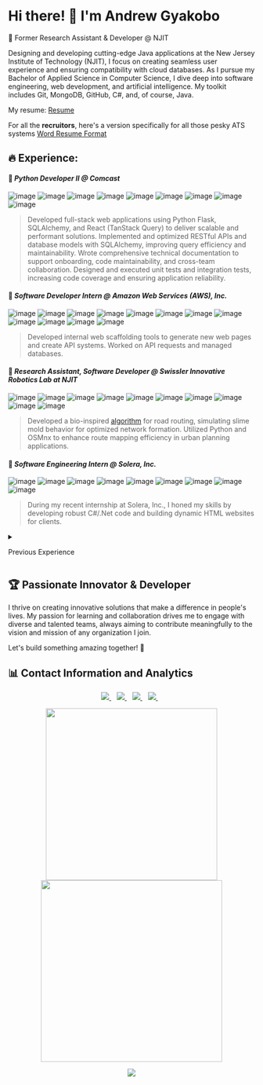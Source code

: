 # Hi there! 👋 I'm Andrew Gyakobo
🔭 Former Research Assistant & Developer @ NJIT
 
Designing and developing cutting-edge Java applications at the New Jersey Institute of Technology (NJIT), I focus on creating seamless user experience and ensuring compatibility with cloud databases. As I pursue my Bachelor of Applied Science in Computer Science, I dive deep into software engineering, web development, and artificial intelligence. My toolkit includes Git, MongoDB, GitHub, C#, and, of course, Java.

My resume: [Resume](https://github.com/Gyakobo/Gyakobo/blob/main/resume_for_ATS_2_pdf.pdf)

For all the __recruitors__, here's a version specifically for all those pesky ATS systems [Word Resume Format](https://github.com/Gyakobo/Gyakobo/blob/main/resume_for_ATS_2.docx)

## 🔥 Experience:

#### 🚀 __*Python Developer II @ Comcast*__

![image](https://img.shields.io/badge/React-20232A?style=for-the-badge&logo=react&logoColor=61DAFB)
![image](https://img.shields.io/badge/Tailwind_CSS-38B2AC?style=for-the-badge&logo=tailwind-css&logoColor=white)
![image](https://img.shields.io/badge/Swagger-85EA2D?style=for-the-badge&logo=Swagger&logoColor=white)
![image](https://img.shields.io/badge/Flask-000000?style=for-the-badge&logo=flask&logoColor=white)
![image](https://img.shields.io/badge/GraphQl-E10098?style=for-the-badge&logo=graphql&logoColor=white)
![image](https://img.shields.io/badge/Docker-2CA5E0?style=for-the-badge&logo=docker&logoColor=white)
![image](https://img.shields.io/badge/Elastic_Search-005571?style=for-the-badge&logo=elasticsearch&logoColor=white)
![image](https://img.shields.io/badge/Kibana-005571?style=for-the-badge&logo=Kibana&logoColor=white)
![image](https://img.shields.io/badge/mac%20os-000000?style=for-the-badge&logo=apple&logoColor=white)

> Developed full-stack web applications using Python Flask, SQLAlchemy, and React (TanStack Query) to deliver scalable and performant solutions. Implemented and optimized RESTful APIs and database models with SQLAlchemy, improving query efficiency and maintainability. Wrote comprehensive technical documentation to support onboarding, code maintainability, and cross-team collaboration. Designed and executed unit tests and integration tests, increasing code coverage and ensuring application reliability.

#### 🚀 __*Software Developer Intern @ Amazon Web Services (AWS), Inc.*__

![image](https://img.shields.io/badge/Amazon_AWS-FF9900?style=for-the-badge&logo=amazonaws&logoColor=white)
![image](https://img.shields.io/badge/React-20232A?style=for-the-badge&logo=react&logoColor=61DAFB)
![image](https://img.shields.io/badge/Vite-B73BFE?style=for-the-badge&logo=vite&logoColor=FFD62E)
![image](https://img.shields.io/badge/HTML5-E34F26?style=for-the-badge&logo=html5&logoColor=white)
![image](https://img.shields.io/badge/TypeScript-007ACC?style=for-the-badge&logo=typescript&logoColor=white)
![image](https://img.shields.io/badge/JavaScript-323330?style=for-the-badge&logo=javascript&logoColor=F7DF1E)
![image](https://img.shields.io/badge/CSS3-1572B6?style=for-the-badge&logo=css3&logoColor=white)
![image](https://img.shields.io/badge/npm-CB3837?style=for-the-badge&logo=npm&logoColor=white)
![image](https://img.shields.io/badge/homebrew-FBB040?style=for-the-badge&logo=homebrew&logoColor=white)
![image](https://img.shields.io/badge/GIT-E44C30?style=for-the-badge&logo=git&logoColor=white)
![image](https://img.shields.io/badge/json-5E5C5C?style=for-the-badge&logo=json&logoColor=white)
![image](https://img.shields.io/badge/mac%20os-000000?style=for-the-badge&logo=apple&logoColor=white)

> Developed internal web scaffolding tools to generate new web pages and create API systems.
> Worked on API requests and managed databases.

#### 🚀 __*Research Assistant, Software Developer @ Swissler Innovative Robotics Lab at NJIT*__

![image](https://img.shields.io/badge/Python-FFD43B?style=for-the-badge&logo=python&logoColor=blue)
![image](https://img.shields.io/badge/Mattermost-0058CC?style=for-the-badge&logo=Mattermost&logoColor=white)
![image](https://img.shields.io/badge/Numpy-777BB4?style=for-the-badge&logo=numpy&logoColor=white)
![image](https://img.shields.io/badge/Pandas-2C2D72?style=for-the-badge&logo=pandas&logoColor=white)
![image](https://img.shields.io/badge/conda-342B029.svg?&style=for-the-badge&logo=anaconda&logoColor=white)
![image](https://img.shields.io/badge/OpenStreetMap-7EBC6F?style=for-the-badge&logo=OpenStreetMap&logoColor=white)
![image](https://img.shields.io/badge/json-5E5C5C?style=for-the-badge&logo=json&logoColor=white)
![image](https://img.shields.io/badge/GIT-E44C30?style=for-the-badge&logo=git&logoColor=white)
![image](https://img.shields.io/badge/Github%20Actions-282a2e?style=for-the-badge&logo=githubactions&logoColor=367cfe)
![image](https://img.shields.io/badge/windows%20terminal-4D4D4D?style=for-the-badge&logo=windows%20terminal&logoColor=white)

> Developed a bio-inspired [algorithm](https://github.com/Gyakobo/swarm) for road routing, simulating slime mold behavior for optimized network formation. Utilized Python and OSMnx to enhance route mapping efficiency in urban planning applications.

#### 🚀 __*Software Engineering Intern @ Solera, Inc.*__

![image](https://img.shields.io/badge/C%23-239120?style=for-the-badge&logo=csharp&logoColor=white)
![image](https://img.shields.io/badge/.NET-512BD4?style=for-the-badge&logo=dotnet&logoColor=white)
![image](https://img.shields.io/badge/Python-FFD43B?style=for-the-badge&logo=python&logoColor=blue)
![image](https://img.shields.io/badge/HTML5-E34F26?style=for-the-badge&logo=html5&logoColor=white)
![image](https://img.shields.io/badge/CSS3-1572B6?style=for-the-badge&logo=css3&logoColor=white)
![image](https://img.shields.io/badge/JavaScript-323330?style=for-the-badge&logo=javascript&logoColor=F7DF1E)
![image](https://img.shields.io/badge/GIT-E44C30?style=for-the-badge&logo=git&logoColor=white)
![image](https://img.shields.io/badge/json-5E5C5C?style=for-the-badge&logo=json&logoColor=white)
![image](https://img.shields.io/badge/Jira-0052CC?style=for-the-badge&logo=Jira&logoColor=white)
 
> During my recent internship at Solera, Inc., I honed my skills by developing robust C#/.Net code and building dynamic HTML websites for clients.

<details>
 <summary><p>Previous Experience</p></summary>

  #### 🚀 __*Research Assistant, Java App Developer @ Intelligent Transportation Systems Resource Center (ITSRC) at NJIT*__

  ![image](https://img.shields.io/badge/React_Native-20232A?style=for-the-badge&logo=react&logoColor=61DAFB)
  ![image](https://img.shields.io/badge/Android-3DDC84?style=for-the-badge&logo=android&logoColor=white)
  ![image](https://img.shields.io/badge/Kotlin-B125EA?style=for-the-badge&logo=kotlin&logoColor=white)
  ![image](https://img.shields.io/badge/OpenStreetMap-7EBC6F?style=for-the-badge&logo=OpenStreetMap&logoColor=white)
  ![image](https://img.shields.io/badge/Android_Studio-3DDC84?style=for-the-badge&logo=android-studio&logoColor=white)
  ![image](https://img.shields.io/badge/GIT-E44C30?style=for-the-badge&logo=git&logoColor=white)
  ![image](https://img.shields.io/badge/LaTeX-47A141?style=for-the-badge&logo=LaTeX&logoColor=white)

  > Manufactured and integrated a java app which uses the university on-campus surveillance to inform driver’s of potential jaywalkers. Ensured compatibility and integration between Java apps and the Verizon cloud database.
 
  #### 🚀 __*Research Assistant, Data Analyst @ Center for Solar-Terrestrial Research (CSTR) at NJIT*__

  ![image](https://img.shields.io/badge/Python-FFD43B?style=for-the-badge&logo=python&logoColor=blue)
  ![image](https://img.shields.io/badge/Numpy-777BB4?style=for-the-badge&logo=numpy&logoColor=white)
  ![image](https://img.shields.io/badge/Pandas-2C2D72?style=for-the-badge&logo=pandas&logoColor=white)
  ![image](https://img.shields.io/badge/conda-342B029.svg?&style=for-the-badge&logo=anaconda&logoColor=white)
  ![image](https://img.shields.io/badge/SciPy-654FF0?style=for-the-badge&logo=SciPy&logoColor=white)
  ![image](https://img.shields.io/badge/GIT-E44C30?style=for-the-badge&logo=git&logoColor=white)
  ![image](https://img.shields.io/badge/LaTeX-47A141?style=for-the-badge&logo=LaTeX&logoColor=white)

  > Wrote [Python code](https://github.com/Gyakobo/STEVE) to analyze vast arrays of temperature data(Ion Temperature, Electron Temperature, etc.) supplied by the Poker Flat IS Radar (in short a radio telescope). Determined an algorithm to trace sudden spikes in the atmospheric Ion temperature in order to locate and track the unknown phenomenon of Strong Thermal Emission Velocity Enhancement (STEVE). Established a new dataset determining the various altitudes where STEVEs or STEVE related events occur
</details>
 
## 🏆 Passionate Innovator & Developer

I thrive on creating innovative solutions that make a difference in people's lives. My passion for learning and collaboration drives me to engage with diverse and talented teams, always aiming to contribute meaningfully to the vision and mission of any organization I join.

Let's build something amazing together! 🌟

## 📊 Contact Information and Analytics

<p align='center'>
  <a href="mailto: andygyakobo@gmail.com">
   <img src="https://img.shields.io/badge/Gmail-D14836?style=for-the-badge&logo=gmail&logoColor=white" />
  </a>&nbsp;&nbsp;

  <a href="https://www.youtube.com/channel/UCeTAsnJXHXsdjvaFlME6xGg">
   <img src="https://img.shields.io/badge/YouTube-FF0000?style=for-the-badge&logo=youtube&logoColor=white" />
  </a>&nbsp;&nbsp;
 
  <a href="https://devpost.com/AndrewGyakobo?ref_content=user-portfolio&ref_feature=portfolio&ref_medium=global-nav">
    <img src="https://img.shields.io/badge/Devpost-003E54?style=for-the-badge&logo=Devpost&logoColor=white" />        
  </a>&nbsp;&nbsp;
  
  <a href="https://www.linkedin.com/in/andrew-gyakobo/">
    <img src="https://img.shields.io/badge/linkedin-%230077B5.svg?&style=for-the-badge&logo=linkedin&logoColor=white" />
  </a>&nbsp;&nbsp;
</p>

<p align='center'>
  <a href="#"><img src="https://github-readme-stats.vercel.app/api?username=Gyakobo&show_icons=true&count_private=true&theme=dark" width="350"></a>
  <a href="#"><img src="https://github-readme-streak-stats.herokuapp.com/?user=Gyakobo&theme=default" width="370"></a>
</p>

<p align='center'>
 <img src="https://github-readme-activity-graph.vercel.app/graph?username=Gyakobo&theme=rogue" />
</p>
